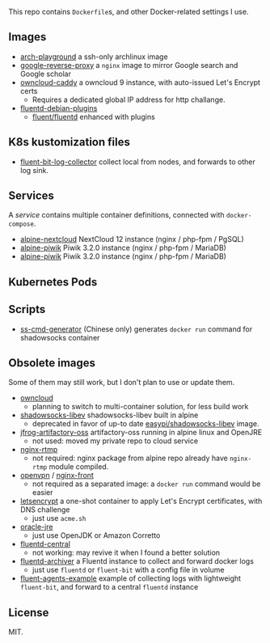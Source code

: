 This repo contains `Dockerfile`s, and other Docker-related settings I use.

## Images

- [arch-playground](arch-playground) a ssh-only archlinux image
- [google-reverse-proxy](google-reverse-proxy) a `nginx` image to mirror Google search and Google scholar
- [owncloud-caddy](owncloud-caddy) a owncloud 9 instance, with auto-issued Let's Encrypt certs
    - Requires a dedicated global IP address for http challange.
- [fluentd-debian-plugins](fluentd-debian-plugins)
    - [fluent/fluentd](https://hub.docker.com/r/fluent/fluentd/) enhanced with plugins

## K8s kustomization files

- [fluent-bit-log-collector]() collect local from nodes, and forwards to other log sink.

## Services

A *service* contains multiple container definitions, connected with `docker-compose`.

- [alpine-nextcloud](alpine-nextcloud) NextCloud 12 instance (nginx / php-fpm / PgSQL)
- [alpine-piwik](alpine-piwik) Piwik 3.2.0 instance (nginx / php-fpm / MariaDB)
- [alpine-piwik](alpine-piwik) Piwik 3.2.0 instance (nginx / php-fpm / MariaDB)

<!-- TODO: conventions
All service-s uses a container. It is possible to  (docker-compose merges them to 1)
- a `nginx-front` container to expose http/https to public
-->

<!-- TODO: elk stack -->

## Kubernetes Pods

## Scripts

- [ss-cmd-generator](ss-cmd-generator) (Chinese only) generates `docker run` command for shadowsocks container

## Obsolete images

Some of them may still work, but I don't plan to use or update them.

- [owncloud](obsolete/owncloud)
    - planning to switch to multi-container solution, for less build work
- [shadowsocks-libev](obsolete/shadowsocks-libev) shadowsocks-libev built in alpine
    - deprecated in favor of up-to date [easypi/shadowsocks-libev](https://hub.docker.com/r/easypi/shadowsocks-libev/) image.
- [jfrog-artifactory-oss](obsolete/jfrog-artifactory-oss) artifactory-oss running in alpine linux and OpenJRE
    - not used: moved my private repo to cloud service
- [nginx-rtmp](obsolete/nginx-rtmp)
    - not required: nginx package from alpine repo already have `nginx-rtmp` module compiled.
- [openvpn](obsolete/openvpn) / [nginx-front](obsolete/nginx-front)
    - not required as a separated image: a `docker run` command would be easier
- [letsencrypt](letsencrypt) a one-shot container to apply Let's Encrypt certificates, with DNS challenge
    - just use `acme.sh`
- [oracle-jre](obsolete/oracle-jre)
    - just use OpenJDK or Amazon Corretto
- [fluentd-central](obsolete/fluentd-central)
    - not working: may revive it when I found a better solution
- [fluentd-archiver](obsolete/fluentd-archiver) a Fluentd instance to collect and forward docker logs
    - just use `fluentd` or `fluent-bit` with a config file in volume
- [fluent-agents-example](fluentd-agents-example) example of collecting logs with lightweight `fluent-bit`, and forward to a central `fluentd` instance

## License

MIT.

